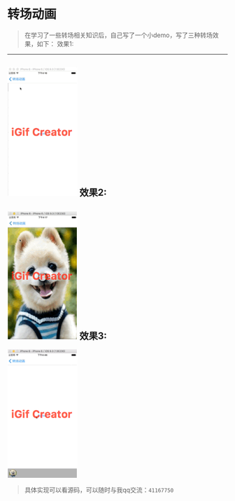 转场动画
====
>在学习了一些转场相关知识后，自己写了一个小demo，写了三种转场效果，如下：
效果1:
----
![翻页效果](https://github.com/karenkaren/TransitionDemo/raw/master/GIF/page.gif) 
效果2:
----
![扩散效果](https://github.com/karenkaren/TransitionDemo/raw/master/GIF/spread.gif) 
效果3:
----
![qq音乐效果](https://github.com/karenkaren/TransitionDemo/raw/master/GIF/qq.gif) 
>具体实现可以看源码，可以随时与我qq交流：`41167750`
